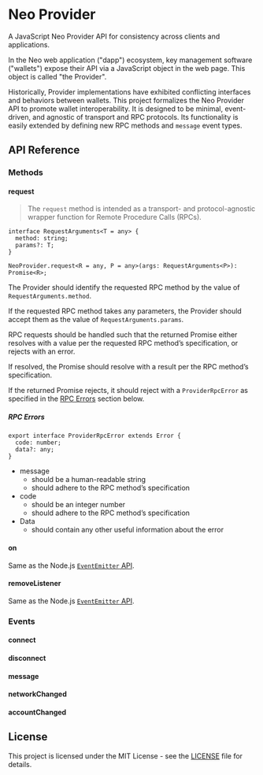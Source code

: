 # Neo Provider

A JavaScript Neo Provider API for consistency across clients and applications.

In the Neo web application ("dapp") ecosystem, key management software ("wallets") expose their API via a JavaScript object in the web page. This object is called "the Provider".

Historically, Provider implementations have exhibited conflicting interfaces and behaviors between wallets. This project formalizes the Neo Provider API to promote wallet interoperability. It is designed to be minimal, event-driven, and agnostic of transport and RPC protocols. Its functionality is easily extended by defining new RPC methods and `message` event types.

## API Reference

### Methods

#### request

> The `request` method is intended as a transport- and protocol-agnostic wrapper function for Remote Procedure Calls (RPCs).

```
interface RequestArguments<T = any> {
  method: string;
  params?: T;
}

NeoProvider.request<R = any, P = any>(args: RequestArguments<P>): Promise<R>;
```

The Provider should identify the requested RPC method by the value of `RequestArguments.method`.

If the requested RPC method takes any parameters, the Provider should accept them as the value of `RequestArguments.params`.

RPC requests should be handled such that the returned Promise either resolves with a value per the requested RPC method’s specification, or rejects with an error.

If resolved, the Promise should resolve with a result per the RPC method’s specification.

If the returned Promise rejects, it should reject with a `ProviderRpcError` as specified in the [RPC Errors](#rpc-errors) section below.

<h5><a id="rpc-errors"></a>RPC Errors</h5>

```
export interface ProviderRpcError extends Error {
  code: number;
  data?: any;
}
```

- message
  - should be a human-readable string
  - should adhere to the RPC method’s specification
- code
  - should be an integer number
  - should adhere to the RPC method’s specification
- Data
  - should contain any other useful information about the error

#### on

Same as the Node.js [`EventEmitter` API](https://nodejs.org/api/events.html).

#### removeListener

Same as the Node.js [`EventEmitter` API](https://nodejs.org/api/events.html).

### Events

#### connect

#### disconnect 

#### message

#### networkChanged

#### accountChanged

## License

This project is licensed under the MIT License - see the [LICENSE](../../LICENSE) file for details.
